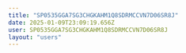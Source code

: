 ```yaml
---
title: "SP0535GGA7SG3CHGKAHM1Q8SDRMCCVN7D06SR8J"
date: 2025-01-09T23:09:19.656Z
user: SP0535GGA7SG3CHGKAHM1Q8SDRMCCVN7D06SR8J
layout: "users"
---
```

    